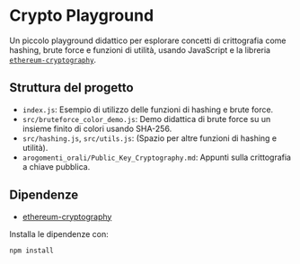 # Crypto Playground

Un piccolo playground didattico per esplorare concetti di crittografia come hashing, brute force e funzioni di utilità, usando JavaScript e la libreria [`ethereum-cryptography`](https://github.com/ethereumjs/ethereum-cryptography).

## Struttura del progetto

- `index.js`: Esempio di utilizzo delle funzioni di hashing e brute force.
- `src/bruteforce_color_demo.js`: Demo didattica di brute force su un insieme finito di colori usando SHA-256.
- `src/hashing.js`, `src/utils.js`: (Spazio per altre funzioni di hashing e utilità).
- `arogomenti_orali/Public_Key_Cryptography.md`: Appunti sulla crittografia a chiave pubblica.

## Dipendenze

- [ethereum-cryptography](https://www.npmjs.com/package/ethereum-cryptography)

Installa le dipendenze con:

```sh
npm install